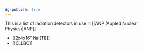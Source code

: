 ```yaml
---
dg-publish: true
---
```

This is a list of radiation detectors in use in [[ANP (Appled Nuclear Physics)|ANP]].
- [[2x4x16” NaI(Tl)]]
- [[CLLBC]]

